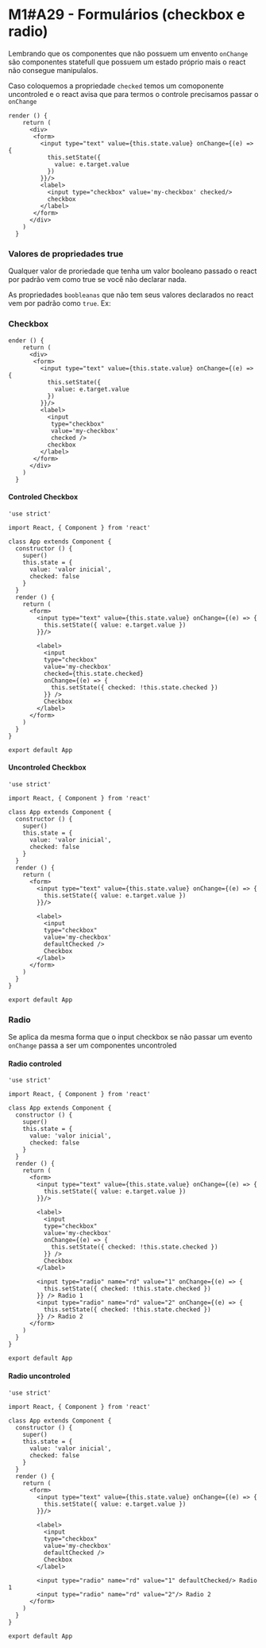 # M1#A29 - Formulários (checkbox e radio)

Lembrando que os componentes que não possuem um envento `onChange` são componentes statefull que possuem um estado próprio mais o react não consegue manipulalos.

Caso coloquemos a propriedade `checked` temos um comoponente uncontroled e o react avisa que para termos o controle precisamos passar o `onChange`

```
render () {
    return (
      <div>
       <form>
         <input type="text" value={this.state.value} onChange={(e) => {
           this.setState({
             value: e.target.value
           })
         }}/>
         <label>
           <input type="checkbox" value='my-checkbox' checked/>
           checkbox
         </label>
       </form>
      </div>
    )
  }
```

### Valores de propriedades true
Qualquer valor de proriedade que tenha um valor booleano passado o react por padrão vem como true se você não declarar nada.

As propriedades `boobleanas` que não tem seus valores declarados no react vem por padrão como `true`. Ex:

### Checkbox

```
ender () {
    return (
      <div>
       <form>
         <input type="text" value={this.state.value} onChange={(e) => {
           this.setState({
             value: e.target.value
           })
         }}/>
         <label>
           <input
            type="checkbox"
            value='my-checkbox'
            checked />
           checkbox
         </label>
       </form>
      </div>
    )
  }
```

#### Controled Checkbox
```
'use strict'

import React, { Component } from 'react'

class App extends Component {
  constructor () {
    super()
    this.state = {
      value: 'valor inicial',
      checked: false
    }
  }
  render () {
    return (
      <form>
        <input type="text" value={this.state.value} onChange={(e) => {
          this.setState({ value: e.target.value })
        }}/>

        <label>
          <input
          type="checkbox"
          value='my-checkbox'
          checked={this.state.checked}
          onChange={(e) => {
            this.setState({ checked: !this.state.checked })
          }} />
          Checkbox
        </label>
      </form>
    )
  }
}

export default App
```

#### Uncontroled Checkbox

```
'use strict'

import React, { Component } from 'react'

class App extends Component {
  constructor () {
    super()
    this.state = {
      value: 'valor inicial',
      checked: false
    }
  }
  render () {
    return (
      <form>
        <input type="text" value={this.state.value} onChange={(e) => {
          this.setState({ value: e.target.value })
        }}/>

        <label>
          <input
          type="checkbox"
          value='my-checkbox'
          defaultChecked />
          Checkbox
        </label>
      </form>
    )
  }
}

export default App
```

### Radio
Se aplica da mesma forma que o input checkbox se não passar um evento `onChange` passa a ser um componentes uncontroled


#### Radio controled
```
'use strict'

import React, { Component } from 'react'

class App extends Component {
  constructor () {
    super()
    this.state = {
      value: 'valor inicial',
      checked: false
    }
  }
  render () {
    return (
      <form>
        <input type="text" value={this.state.value} onChange={(e) => {
          this.setState({ value: e.target.value })
        }}/>

        <label>
          <input
          type="checkbox"
          value='my-checkbox'
          onChange={(e) => {
            this.setState({ checked: !this.state.checked })
          }} />
          Checkbox
        </label>

        <input type="radio" name="rd" value="1" onChange={(e) => {
          this.setState({ checked: !this.state.checked })
        }} /> Radio 1
        <input type="radio" name="rd" value="2" onChange={(e) => {
          this.setState({ checked: !this.state.checked })
        }} /> Radio 2
      </form>
    )
  }
}

export default App
```

#### Radio uncontroled
```
'use strict'

import React, { Component } from 'react'

class App extends Component {
  constructor () {
    super()
    this.state = {
      value: 'valor inicial',
      checked: false
    }
  }
  render () {
    return (
      <form>
        <input type="text" value={this.state.value} onChange={(e) => {
          this.setState({ value: e.target.value })
        }}/>

        <label>
          <input
          type="checkbox"
          value='my-checkbox'
          defaultChecked />
          Checkbox
        </label>

        <input type="radio" name="rd" value="1" defaultChecked/> Radio 1
        <input type="radio" name="rd" value="2"/> Radio 2
      </form>
    )
  }
}

export default App
```
